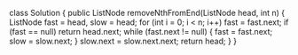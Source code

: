class Solution {
public ListNode removeNthFromEnd(ListNode head, int n) {
ListNode fast = head, slow = head;
for (int i = 0; i < n; i++) fast = fast.next;
if (fast == null) return head.next;
while (fast.next != null) {
fast = fast.next;
slow = slow.next;
}
slow.next = slow.next.next;
return head;
}
}